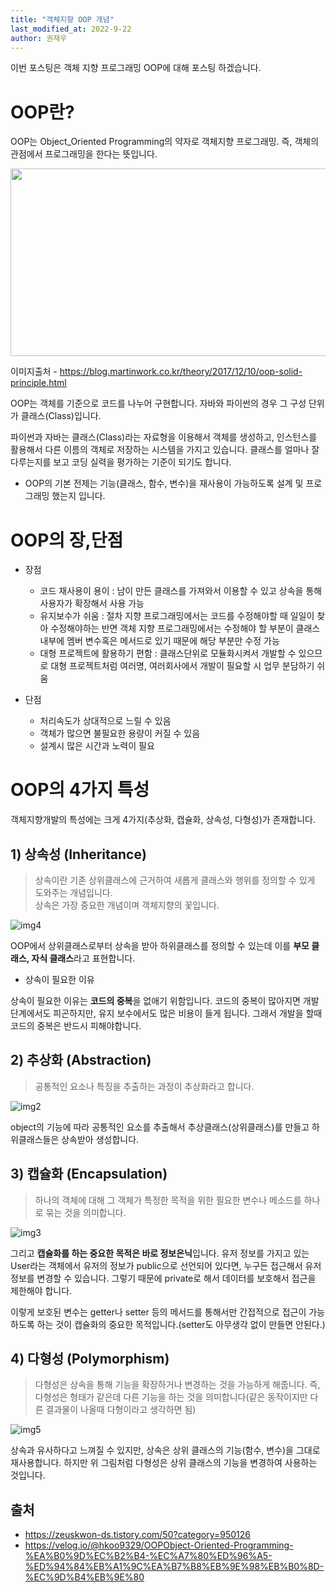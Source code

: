 ```yaml
---
title: "객체지향 OOP 개념"
last_modified_at: 2022-9-22
author: 권재우
---
```


이번 포스팅은 객체 지향 프로그래밍 OOP에 대해 포스팅 하겠습니다. 


# OOP란?
OOP는 Object_Oriented Programming의 약자로 객체지향 프로그래밍. 즉, 객체의 관점에서 프로그래밍을 한다는 뜻입니다.

<img src="https://user-images.githubusercontent.com/102636902/191678722-751dba49-78c3-494d-b151-1b4fe12acd06.png" width="600" height="300">

이미지출처 - https://blog.martinwork.co.kr/theory/2017/12/10/oop-solid-principle.html

OOP는 객체를 기준으로 코드를 나누어 구현합니다. 자바와 파이썬의 경우 그 구성 단위가 클래스(Class)입니다.

파이썬과 자바는 클래스(Class)라는 자료형을 이용해서 객체를 생성하고, 인스턴스를 활용해서 다른 이름의 객체로 저장하는 시스템을 가지고 있습니다. 클래스를 얼마나 잘 다루는지를 보고 코딩 실력을 평가하는 기준이 되기도 합니다. 

- OOP의 기본 전제는 기능(클래스, 함수, 변수)을 재사용이 가능하도록 설계 및 프로그래밍 했는지 입니다.

# OOP의 장,단점
- 장점
  - 코드 재사용이 용이 : 남이 만든 클래스를 가져와서 이용할 수 있고 상속을 통해 사용자가 확장해서 사용 가능
  - 유지보수가 쉬움 : 절차 지향 프로그래밍에서는 코드를 수정해야할 때 일일이 찾아 수정해야하는 반면 객체 지향 프로그래밍에서는 수정해야 할 부분이 클래스 내부에 멤버 변수혹은 메서드로 있기 때문에 해당 부분만 수정 가능
  - 대형 프로젝트에 활용하기 편함 : 클래스단위로 모듈화시켜서 개발할 수 있으므로 대형 프로젝트처럼 여러명, 여러회사에서 개발이 필요할 시 업무 분담하기 쉬움

- 단점
  - 처리속도가 상대적으로 느릴 수 있음
  - 객체가 많으면 불필요한 용량이 커질 수 있음
  - 설계시 많은 시간과 노력이 필요

# OOP의 4가지 특성
객체지향개발의 특성에는 크게 4가지(추상화, 캡슐화, 상속성, 다형성)가 존재합니다. 

## 1) 상속성 (Inheritance)

> 상속이란 기존 상위클래스에 근거하여 새롭게 클래스와 행위를 정의할 수 있게 도와주는 개념입니다.  
> 상속은 가장 중요한 개념이며 객체지향의 꽃입니다. 

![img4](https://user-images.githubusercontent.com/102636902/192692163-0ca510a6-d674-462d-9eac-48ff593cc1fd.png)

OOP에서 상위클래스로부터 상속을 받아 하위클래스를 정의할 수 있는데 이를 **부모 클래스, 자식 클래스**라고 표현합니다. 

- 상속이 필요한 이유

상속이 필요한 이유는 **코드의 중복**을 없애기 위함입니다.
코드의 중복이 많아지면 개발 단계에서도 피곤하지만, 유지 보수에서도 많은 비용이 들게 됩니다.
그래서 개발을 할때 코드의 중복은 반드시 피해야합니다.

## 2) 추상화 (Abstraction)

> 공통적인 요소나 특징을 추출하는 과정이 추상화라고 합니다.

![img2](https://user-images.githubusercontent.com/102636902/191673640-27ee597c-7672-40b7-9616-5aa13b2a5fe1.png)


object의 기능에 따라 공통적인 요소를 추출해서 추상클래스(상위클래스)를 만들고 하위클래스들은 상속받아 생성합니다.

## 3) 캡슐화 (Encapsulation)

> 하나의 객체에 대해 그 객체가 특정한 목적을 위한 필요한 변수나 메소드를 하나로 묶는 것을 의미합니다.

![img3](https://user-images.githubusercontent.com/102636902/191674891-29f22560-0530-4123-b13a-ebe594e96871.png)

그리고 **캡슐화를 하는 중요한 목적은 바로 정보은닉**입니다. 유저 정보를 가지고 있는 User라는 객체에서 유저의 정보가 public으로 선언되어 있다면, 누구든 접근해서 유저 정보를 변경할 수 있습니다. 그렇기 때문에 private로 해서 데이터를 보호해서 접근을 제한해야 합니다.

이렇게 보호된 변수는 getter나 setter 등의 메서드를 통해서만 간접적으로 접근이 가능하도록 하는 것이 캡슐화의 중요한 목적입니다.(setter도 아무생각 없이 만들면 안된다.)


## 4) 다형성 (Polymorphism)

> 다형성은 상속을 통해 기능을 확장하거나 변경하는 것을 가능하게 해줍니다. 즉, 다형성은 형태가 같은데 다른 기능을 하는 것을 의미합니다(같은 동작이지만 다른 결과물이 나올때 다형이라고 생각하면 됨)

![img5](https://user-images.githubusercontent.com/102636902/191674899-d317557e-7dc3-48c8-b89a-600a3bb1f17e.png)

상속과 유사하다고 느껴질 수 있지만, 상속은 상위 클래스의 기능(함수, 변수)을 그대로 재사용합니다. 하지만 위 그림처럼 다형성은 상위 클래스의 기능을 변경하여 사용하는 것입니다. 



## 출처
- https://zeuskwon-ds.tistory.com/50?category=950126
- https://velog.io/@hkoo9329/OOPObject-Oriented-Programming-%EA%B0%9D%EC%B2%B4-%EC%A7%80%ED%96%A5-%ED%94%84%EB%A1%9C%EA%B7%B8%EB%9E%98%EB%B0%8D-%EC%9D%B4%EB%9E%80
